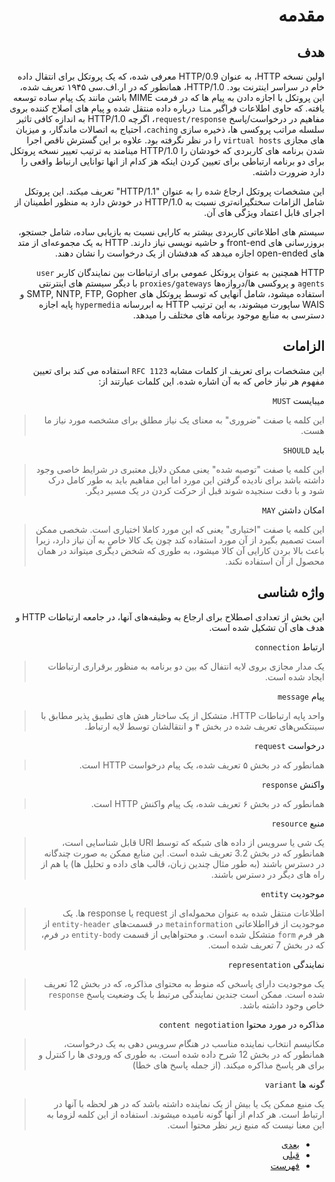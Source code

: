 <div dir="auto">

# مقدمه

## هدف

اولین نسخه HTTP، به عنوان HTTP/0.9 معرفی شده،
که یک پروتکل برای انتقال داده خام در سراسر اینترنت بود.
HTTP/1.0، همانطور که در ار.اف.سی ۱۹۴۵ تعریف شده،
این پروتکل با اجازه دادن به پیام ها
که در فرمت MIME باشن مانند یک پیام ساده توسعه یافته.
که حاوی اطلاعات فراگیر ‍`متا` درباره داده منتقل شده
و پیام های اصلاح کننده بروی مفاهیم در درخواست/پاسخ `request/response`،
اگرچه HTTP/1.0 به اندازه کافی تاثیر سلسله مراتب پروکسی ها،
ذخیره سازی `caching`، احتیاج به اتصالات ماندگار،
و میزبان های مجازی `virtual hosts` را در نظر نگرفته بود.
علاوه بر این گسترش ناقص اجرا شدن برنامه های کاربردی که خودشان را HTTP/1.0 مینامند
به ترتیب تعییر نسخه پروتکل برای دو برنامه ارتباطی برای تعیین کردن اینکه هز کدام
از انها توانایی ارنباط واقعی را دارد ضرورت داشته.

این مشخصات پروتکل ارجاع شده را به عنوان "HTTP/1.1" تعریف میکند.
این پروتکل شامل الزامات سختگیرانه‌تری نسبت به HTTP/1.0 در خودش دارد
به منظور اطمینان از اجرای قابل اعتماد ویژگی های آن.

سیستم های اطلاعاتی کاربردی بیشتر به کارایی نسبت به بازیابی ساده، شامل جستجو،
بروزرسانی های front-end و حاشیه نویسی نیاز دارند.
HTTP
به یک مجموعه‌ای از متد های open-ended اجازه میدهد
که هدفشان از یک درخواست را نشان دهند.

HTTP همچنین به عنوان پروتکل عمومی برای ارتباطات بین نمایندگان کاربر `user agents`
و پروکسی ها/دروازه‌ها `proxies/gateways` با دیگر سیستم های اینترنتی استفاده میشود،
شامل آنهایی که توسط پروتکل های SMTP, NNTP, FTP, Gopher و WAIS ساپورت میشوند،
به این ترتیب HTTP به ابررسانه `hypermedia` پایه اجازه دسترسی
به منابع موجود برنامه های مختلف را میدهد.

## الزامات

این مشخصات برای تعریف از کلمات مشابه `RFC 1123` استفاده می کند
برای تعیین مفهوم هر نیاز خاص که به آن اشاره شده. این کلمات عبارتند از:

میبایست `MUST`
> این کلمه یا صفت "ضروری" به معنای یک نیاز مطلق برای مشخصه مورد نیاز ما هست.

باید `SHOULD`
> این کلمه یا صفت "توصیه شده" یعنی ممکن دلایل معتبری
در شرایط خاصی وجود داشته باشد برای نادیده گرفتن این مورد
اما این مفاهیم باید به طور کامل درک شود و با دقت سنجیده شوند
قبل از حرکت کردن در یک مسیر دیگر.

امکان داشتن `MAY`
> این کلمه یا صفت "اختیاری" یعنی که این مورد کاملا اختیاری است.
شخصی ممکن است تصمیم بگیرد از آن مورد استفاده کند چون یک کالا خاص به آن نیاز دارد،
زیرا باعث بالا بردن کارایی آن کالا میشود، به طوری که شخض دیگری میتواند
در همان محصول از آن استفاده نکند.

## واژه شناسی

این بخش از تعدادی اصطلاح برای ارجاع به وظیفه‌های آنها،
در جامعه ارتباطات HTTP و هدف های آن تشکیل شده  است.

ارتباط `connection`
> یک مدار مجازی بروی لایه انتفال که بین دو برنامه
به منظور برقراری ارتباطات ایجاد شده است.

پیام `message`
> واحد پایه ارتباطات HTTP، متشکل از یک ساختار هش های تطبیق پذیر
مطابق با سینتکس‌های تعریف شده در بخش ۴ و
انتقالشان توسط لایه ارتباط.

درخواست `request`
> همانطور که در بخش ۵ تعریف شده، یک پیام درخواست HTTP است.

واکنش `response`
> همانطور که در بخش ۶ تعریف شده، یک پیام واکنش HTTP است.

منبع `resource`
> یک شی یا سرویس از داده های شبکه که توسط URI قابل شناسایی است،
همانطور که در بخش 3.2 تعریف شده است.
این منابع ممکن به صورت چندگانه در دسترس باشند
(به طور مثال چندین زبان، قالب های داده  و تحلیل ها)
یا هم از راه های دیگر در دسترس باشند.

موجودیت `entity`
> اطلاعات منتقل شده به عنوان محموله‌ای از request یا
response ها.
یک موجودیت از فرااطلاعاتی `metainformation` در قسمت‌های `entity-header`
از هر فرم `form` متشکل شده است.
و محتواهایی از قسمت `entity-body` در فرم، که در بخش 7 تعریف شده است.

نمایندگی `representation`
> یک موجودیت دارای پاسخی که منوط به محتوای مذاکره، که در بخش 12 تعریف شده است.
ممکن است جندین نمایندگی مرتبط با یک وضعیت پاسخ `response` خاص وجود داشته باشد.

مذاکره در مورد محتوا `content negotiation`
> مکانیسم انتخاب نماینده مناسب در هنگام سرویس دهی به یک درخواست،
همانطور که در بخش 12 شرح داده شده است.
به طوری که ورودی ها را کنترل و برای هر پاسخ مذاکره میکند.
(از جمله پاسخ های خطا)

گونه ها `variant`
> یک منبع ممکن یک یا بیش از یک نماینده داشته باشد
که در هر لحظه با آنها در ارتباط است.
هر کدام از آنها گونه نامیده میشوند.
استفاده از این کلمه لزوما به این معنا نیست که منبع زیر نظر محتوا است.

- [بعدی](#مقدمه)
- [قبلی](./Abstract.md#خلاصه)
- [فهرست](./Table-of-Contents.md#فهرست)

</div>
